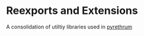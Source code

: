 # Reexports and Extensions

A consolidation of utiltiy libraries used in [pyrethrum](https://github.com/theGhostJW/pyrethrum)

